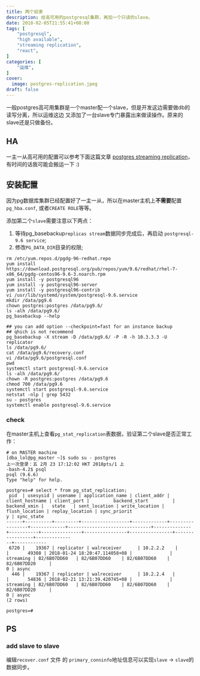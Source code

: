 ```yaml
---
title: 两个奴隶
description: 给高可用的postgresql集群，再加一个只读的slave。
date: 2018-02-05T21:55:41+08:00
tags: [
    "postgresql",
    "high available",
    "streaming replication",
    "react",
]
categories: [
    "运维",
]
cover:
  image: postgres-replication.jpeg
draft: false
---
```


一般postgres高可用集群是一个master配一个slave，但是开发这边需要做db的读写分离，所以运维这边
又添加了一台slave专门暴露出来做读操作。原来的slave还是只做备份。

## HA
一主一从高可用的配置可以参考下面这篇文章
[postgres streaming replication](https://altecnotes.wordpress.com/2017/03/24/streaming-replication-with-postgresql/)，有时间的话我可能会搬运一下 :)

## 安装配置
因为pg数据库集群已经配置好了一主一从，所以在master主机上**不需要**配置`pg_hba.conf`,
或者`CREATE ROLE`等等。

添加第二个`slave`需要注意以下两点：

1. 等待pg_basebackup`replicas stream`数据同步完成后，再启动 `postgresql-9.6 service`;
2. 修改`PG_DATA_DIR`目录的权限;
```shell
rm /etc/yum.repos.d/pgdg-96-redhat.repo 
yum install https://download.postgresql.org/pub/repos/yum/9.6/redhat/rhel-7-x86_64/pgdg-centos96-9.6-3.noarch.rpm
yum install -y postgresql96
yum install -y postgresql96-server
yum install -y postgresql96-contrib
vi /usr/lib/systemd/system/postgresql-9.6.service
mkdir /data/pg9.6
chown postgres:postgres /data/pg9.6/
ls -alh /data/pg9.6/
pg_basebackup --help

## you can add option --checkpoint=fast for an instance backup
## qhich is not recommend
pg_basebackup -X stream -D /data/pg9.6/ -P -R -h 10.3.3.3 -U replicator
ls /data/pg9.6/
cat /data/pg9.6/recovery.conf
vi /data/pg9.6/postgresql.conf
pwd
systemctl start postgresql-9.6.service 
ls -alh /data/pg9.6/
chown -R postgres:postgres /data/pg9.6
chmod 700 /data/pg9.6
systemctl start postgresql-9.6.service 
netstat -nlp | grep 5432
su - postgres
systemctl enable postgresql-9.6.service 
```

### check
在master主机上查看`pg_stat_replication`表数据，验证第二个slave是否正常工作：
```shell
# on MASTER machine
[dba_lol@pg_master ~]$ sudo su - postgres
上一次登录：五 2月 23 17:12:02 HKT 2018pts/1 上
-bash-4.2$ psql
psql (9.6.6)
Type "help" for help.

postgres=# select * from pg_stat_replication;
 pid  | usesysid | usename | application_name | client_addr | client_hostname | client_port |         backend_start         | backend_xmin |   state   | sent_location | write_location | flush_location | replay_location | sync_priorit
y | sync_state 
------+----------+---------+------------------+-------------+-----------------+-------------+-------------------------------+--------------+-----------+---------------+----------------+----------------+-----------------+-------------
--+------------
 6720 |    19367 | replicator | walreceiver      | 10.2.2.2    |                 |       49308 | 2018-01-24 18:20:47.114058+08 |              | streaming | 82/6B07DD60   | 82/6B07DD60    | 82/6B07DD60    | 82/6B07DD20     |             
0 | async
  446 |    19367 | replicator | walreceiver      | 10.2.2.4   |                 |       54836 | 2018-02-21 13:21:39.420745+08 |              | streaming | 82/6B07DD60   | 82/6B07DD60    | 82/6B07DD60    | 82/6B07DD20     |             
0 | async
(2 rows)

postgres=# 
```

## PS
### add slave to slave
编辑`recover.conf`  文件 的 `primary_conninfo`地址信息可以实现`slave` ->  `slave`的数据同步。
